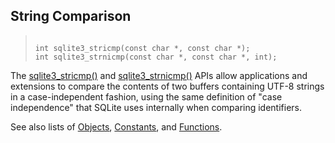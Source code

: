 ## String Comparison




> ```
> 
> int sqlite3_stricmp(const char *, const char *);
> int sqlite3_strnicmp(const char *, const char *, int);
> 
> ```



The [sqlite3\_stricmp()](../c3ref/stricmp.html) and [sqlite3\_strnicmp()](../c3ref/stricmp.html) APIs allow applications
and extensions to compare the contents of two buffers containing UTF\-8
strings in a case\-independent fashion, using the same definition of "case
independence" that SQLite uses internally when comparing identifiers.


See also lists of
 [Objects](../c3ref/objlist.html),
 [Constants](../c3ref/constlist.html), and
 [Functions](../c3ref/funclist.html).


